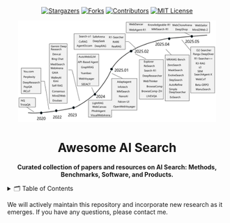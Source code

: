<a name="readme-top"></a>

<div align="center">
  <a href="https://github.com/swordlidev/Awesome-AI-Search/stargazers"><img src="https://img.shields.io/github/stars/swordlidev/Awesome-AI-Search?style=for-the-badge" alt="Stargazers"></a>
  <a href="https://github.com/swordlidev/Awesome-AI-Search/network/members"><img src="https://img.shields.io/github/forks/swordlidev/Awesome-AI-Search?style=for-the-badge" alt="Forks"></a>
  <a href="https://github.com/swordlidev/Awesome-AI-Search/graphs/contributors"><img src="https://img.shields.io/github/contributors/aswordlidev/Awesome-AI-Search?style=for-the-badge" alt="Contributors"></a>
  <a href="https://github.comswordlidev/Awesome-AI-Search/blob/main/LICENSE"><img src="https://img.shields.io/github/license/swordlidev/Awesome-AI-Search?style=for-the-badge" alt="MIT License"></a>
</div>

<p align="center">
    <img src="./timeline no logo.jpg" width="90%" style="align:center;"/>
</p>

<h1 align="center">Awesome AI Search</h1>

<p align="center">
    <b> Curated collection of papers and resources on AI Search: Methods, Benchmarks, Software, and Products.</b>
</p>

<details>
  <summary>🗂️ Table of Contents</summary>
  <ol>
    <li><a href="#text-based AI search">Text-based AI Search</a></li>
      <ul>
        <li><a href="#rag">Predefined RAG Workflow</a></li>
        <li><a href="#deepsearch">End-to-end Deep Search</a></li>
      </ul>
    <li><a href="#web browsing agents">Web Browsing Agents</a></li>
      <ul>
        <li><a href="#web agents1">Prompting-focused Web Agents</a></li>
        <li><a href="#web agents2">Specialized-training Web Agents</a></li>
      </ul>
    <li><a href="#multimodal AI search">Multimodal AI Search</a>
      <ul>
        <li><a href="#mllm search">Multimodal Search</a></li>
        <li><a href="#mllm web agents">Multimodal Web Agents</a></li>
      </ul>
    </li>
    <li><a href="#benchmarks">Benchmarks</a></li>
      <ul>
        <li><a href="#text-based QA bench">Text-based QA Bench</a></li>
        <li><a href="#web agents bench">Web Agent Bench</a></li>
        <li><a href="#mm search bench">Multimodal Search Bench</a></li>  
      </ul>
    <li><a href="#software and products">Software and Products</a></li>
  </ol>
</details>

We will actively maintain this repository and incorporate new research as it emerges. If you have any questions, please contact me.


